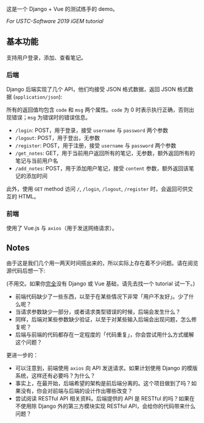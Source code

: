 这是一个 Django + Vue 的测试练手的 demo。

*For USTC-Software 2019 iGEM tutorial*

## 基本功能

支持用户登录，添加、查看笔记。

### 后端

Django 后端实现了几个 API，他们均接受 JSON 格式数据，返回 JSON 格式数据 (`application/json`):

所有的返回值均包含 `code` 和 `msg` 两个属性。`code` 为 0 时表示执行正确，否则出现错误；`msg` 为错误时的错误信息。

- `/login`: POST，用于登录，接受 `username` 与 `password` 两个参数
- `/logout`: POST，用于登出，无参数
- `/register`: POST，用于注册，接受 `username` 与 `password` 两个参数
- `/get_notes`: GET，用于当前用户返回所有的笔记，无参数，额外返回所有的笔记与当前用户名
- `/add_notes`: POST，用于添加用户笔记，接受 `content` 参数，额外返回该笔记的添加时间

此外，使用 `GET` method 访问 `/`, `/login`, `/logout`, `/register` 时，会返回可供交互的 HTML。

### 前端

使用了 Vue.js 与 `axios`（用于发送网络请求）。

## Notes

由于这是我们几个用一两天时间搭出来的，所以实际上存在着不少问题。请在阅览源代码后想一下: 

(不用交。如果你<u>完全</u>没有 Django 或 Vue 基础，请先去找一个 tutorial 试一下。)

- 前端代码缺少了一些东西，以至于在某些情况下非常「用户不友好」。少了什么呢？
- 当请求参数缺少一部分，或者请求类型错误的时候，后端会发生什么？
- 同样，后端对某些参数缺少验证，以至于对某些输入后端会出现问题，怎么修复呢？
- 后端与前端的代码都存在一定程度的「代码重复」，你会尝试用什么方式缓解这个问题？

更进一步的：
- 可以注意到，前端使用 `axios` 向 API 发送请求。如果计划使用 Django 的模版系统，这样还有必要吗？为什么？
- 事实上，在最开始，后端希望的架构是前后端分离的。这个项目做到了吗？如果没有，你会对前端与后端的设计作出哪些改变？
- 尝试阅读 RESTful API 相关资料。后端提供的 API 是 RESTful 的吗？如果在不使用除 Django 外的第三方模块实现 RESTful API，会给你的代码带来什么问题？
